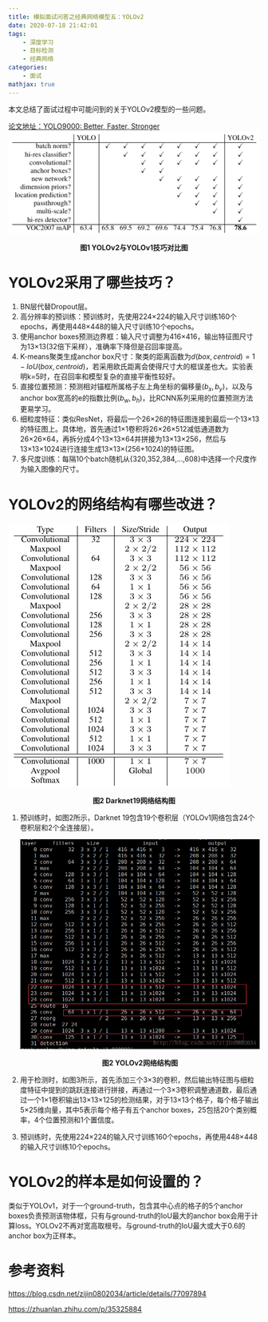 ```yaml
---
title: 模拟面试问答之经典网络模型五：YOLOv2
date: 2020-07-18 21:42:01
tags: 	
	- 深度学习
	- 目标检测
	- 经典网络
categories:
	- 面试
mathjax: true
---
```


本文总结了面试过程中可能问到的关于YOLOv2模型的一些问题。

[论文地址：YOLO9000: Better, Faster, Stronger](https://arxiv.org/abs/1612.08242)
![](./yolov2.assets/1.png)

<center><b>图1 YOLOv2与YOLOv1技巧对比图</b></center>

<!--more-->

# YOLOv2采用了哪些技巧？

1. BN层代替Dropout层。
2. 高分辨率的预训练：预训练时，先使用224×224的输入尺寸训练160个epochs，再使用448×448的输入尺寸训练10个epochs。
3. 使用anchor boxes预测边界框：输入尺寸调整为416×416，输出特征图尺寸为13×13(32倍下采样），准确率下降但是召回率提高。
4. K-means聚类生成anchor box尺寸：聚类的距离函数为$d(box,centroid)=1-IoU(box,centroid)$，若采用欧氏距离会使得尺寸大的框误差也大。实验表明k=5时，在召回率和模型复杂的直接平衡性较好。
5. 直接位置预测：预测相对锚框所属格子左上角坐标的偏移量$(b_x,b_y)$，以及与anchor box宽高的e的指数比例$(b_w,b_h)$，比RCNN系列采用的位置预测方法更易学习。
6. 细粒度特征：类似ResNet，将最后一个26×26的特征图连接到最后一个13×13的特征图上。具体地，首先通过1×1卷积将26×26×512减低通道数为26×26×64，再拆分成4个13×13×64并拼接为13×13×256，然后与13×13×1024进行连接生成13×13×(256+1024)的特征图。
7. 多尺度训练：每隔10个batch随机从{320,352,384,...,608}中选择一个尺度作为输入图像的尺寸。

# YOLOv2的网络结构有哪些改进？

![2](./yolov2.assets/2.png)

<center><b>图2 Darknet19网络结构图</b></center>

1. 预训练时，如图2所示，Darknet 19包含19个卷积层（YOLOv1网络包含24个卷积层和2个全连接层）。

   ![3](./yolov2.assets/3.png)

   <center><b>图2 YOLOv2网络结构图</b></center>

2. 用于检测时，如图3所示，首先添加三个3×3的卷积，然后输出特征图与细粒度特征中提到的跳跃连接进行拼接，再通过一个3×3卷积调整通道数，最后通过一个1×1卷积输出13×13×125的检测结果，对于13×13个格子，每个格子输出5×25维向量，其中5表示每个格子有五个anchor boxes，25包括20个类别概率，4个位置预测和1个置信度。

3. 预训练时，先使用224×224的输入尺寸训练160个epochs，再使用448×448的输入尺寸训练10个epochs。

# YOLOv2的样本是如何设置的？

类似于YOLOv1，对于一个ground-truth，包含其中心点的格子的5个anchor boxes负责预测该物体框，只有与ground-truth的IoU最大的anchor box会用于计算loss。YOLOv2不再对宽高取根号。与ground-truth的IoU最大或大于0.6的anchor box为正样本。

# 参考资料

https://blog.csdn.net/zijin0802034/article/details/77097894

https://zhuanlan.zhihu.com/p/35325884